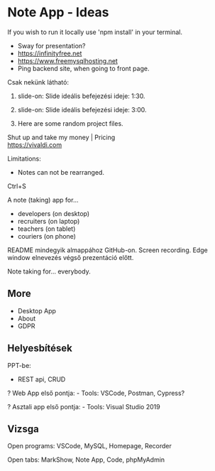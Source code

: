 # Note App - Ideas

If you wish to run it locally use 'npm install' in your terminal.

- Sway for presentation?
- https://infinityfree.net
- https://www.freemysqlhosting.net
- Ping backend site, when going to front page.

Csak nekünk látható:

1. slide-on: Slide ideális befejezési ideje: 1:30.
2. slide-on: Slide ideális befejezési ideje: 3:00.

3. Here are some random project files.

Shut up and take my money | Pricing  
https://vivaldi.com

Limitations:

- Notes can not be rearranged.

Ctrl+S

A note (taking) app for...

- developers (on desktop)
- recruiters (on laptop)
- teachers (on tablet)
- couriers (on phone)

README mindegyik almappához GitHub-on.
Screen recording.
Edge window elnevezés végső prezentáció előtt.

Note taking for... everybody.

## More

- Desktop App
- About
- GDPR

## Helyesbítések

PPT-be:

- REST api, CRUD

? Web App első pontja: - Tools: VSCode, Postman, Cypress?

? Asztali app első pontja: - Tools: Visual Studio 2019

## Vizsga

Open programs: VSCode, MySQL, Homepage, Recorder

Open tabs: MarkShow, Note App, Code, phpMyAdmin
